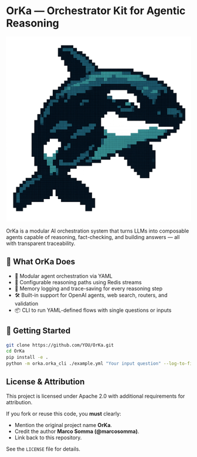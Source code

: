 
# OrKa — Orchestrator Kit for Agentic Reasoning

![OrKa Logo](./logo.png)

OrKa is a modular AI orchestration system that turns LLMs into composable agents capable of reasoning, fact-checking, and building answers — all with transparent traceability.

## 🧠 What OrKa Does

- 🧩 Modular agent orchestration via YAML
- 🔀 Configurable reasoning paths using Redis streams
- 🧠 Memory logging and trace-saving for every reasoning step
- 🛠️ Built-in support for OpenAI agents, web search, routers, and validation
- 📦 CLI to run YAML-defined flows with single questions or inputs

## 🚀 Getting Started

```bash
git clone https://github.com/YOU/OrKa.git
cd OrKa
pip install -e .
python -m orka.orka_cli ./example.yml "Your input question" --log-to-file
```

## License & Attribution

This project is licensed under Apache 2.0 with additional requirements for attribution.

If you fork or reuse this code, you **must** clearly:
- Mention the original project name **OrKa**.
- Credit the author **Marco Somma (@marcosomma)**.
- Link back to this repository.

See the `LICENSE` file for details.
